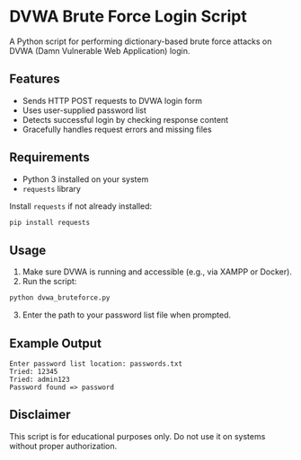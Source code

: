 # DVWA Brute Force Login Script

A Python script for performing dictionary-based brute force attacks on DVWA (Damn Vulnerable Web Application) login.

## Features

- Sends HTTP POST requests to DVWA login form  
- Uses user-supplied password list  
- Detects successful login by checking response content  
- Gracefully handles request errors and missing files  

## Requirements

- Python 3 installed on your system  
- `requests` library  

Install `requests` if not already installed:

```bash
pip install requests
```

## Usage

1. Make sure DVWA is running and accessible (e.g., via XAMPP or Docker).  
2. Run the script:

```bash
python dvwa_bruteforce.py
```

3. Enter the path to your password list file when prompted.

## Example Output

```
Enter password list location: passwords.txt
Tried: 12345
Tried: admin123
Password found => password
```

## Disclaimer

This script is for educational purposes only. Do not use it on systems without proper authorization.
